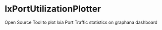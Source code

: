 # IxPortUtilizationPlotter
Open Source Tool to plot Ixia Port Traffic statistics on graphana dashboard
